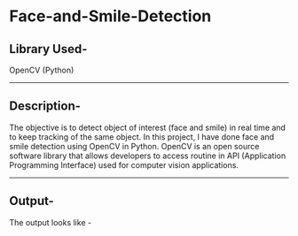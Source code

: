 # Face-and-Smile-Detection

## Library Used-

OpenCV (Python)

---

## Description-
The objective is to detect object of interest (face and smile) in real time and to keep tracking of the same object. In this project, I have done face and smile detection using OpenCV in Python. OpenCV is an open source software library that allows developers to access routine in API (Application Programming Interface) used for computer vision applications.

---
## Output-
The output looks like - 
